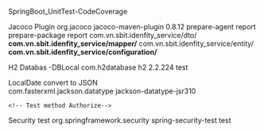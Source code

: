 SpringBoot_UnitTest-CodeCoverage

Jacoco Plugin
<plugin>
				<groupId>org.jacoco</groupId>
				<artifactId>jacoco-maven-plugin</artifactId>
				<version>0.8.12</version>
				<executions>
					<execution>
						<goals>
							<goal>prepare-agent</goal>
						</goals>
					</execution>
					<execution>
						<id>report</id>
						<phase>prepare-package</phase>
						<goals>
							<goal>report</goal>
						</goals>
					</execution>
				</executions>
				<configuration>
					<!-- Loại trừ những packega không tính vào test jacoco : report-->
					<excludes>
						<exclude>com.vn.sbit.idenfity_service/dto/**</exclude>
						<exclude>com.vn.sbit.idenfity_service/mapper/**</exclude>
						<exclude>com.vn.sbit.idenfity_service/entity/**</exclude>
						<exclude>com.vn.sbit.idenfity_service/configuration/**</exclude>
					</excludes>
				</configuration>
			</plugin>

H2 Databas -DBLocal
	<dependency>
			<groupId>com.h2database</groupId>
			<artifactId>h2</artifactId>
			<version>2.2.224</version>
			<scope>test</scope>
		</dependency>
  
LocalDate convert to JSON		
    <!--  -->
<dependency>
    <groupId>com.fasterxml.jackson.datatype</groupId>
    <artifactId>jackson-datatype-jsr310</artifactId>
</dependency>

  	<!-- Test method Authorize-->

Security test 
		<dependency>
			<groupId>org.springframework.security</groupId>
			<artifactId>spring-security-test</artifactId>
			<scope>test</scope>
		</dependency>




